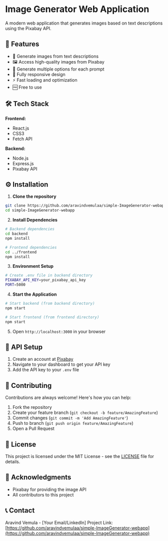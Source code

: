 # Image Generator Web Application

A modern web application that generates images based on text descriptions using the Pixabay API.

## 🚀 Features

- 🎨 Generate images from text descriptions
- 🖼️ Access high-quality images from Pixabay
- 🔄 Generate multiple options for each prompt
- 📱 Fully responsive design
- ⚡ Fast loading and optimization
- 🆓 Free to use

## 🛠️ Tech Stack

**Frontend:**
- React.js
- CSS3
- Fetch API

**Backend:**
- Node.js
- Express.js
- Pixabay API

## ⚙️ Installation

1. **Clone the repository**
```bash
git clone https://github.com/aravindvemulaa/simple-ImageGenerator-webapp.git
cd simple-ImageGenerator-webapp
```

2. **Install Dependencies**
```bash
# Backend dependencies
cd backend
npm install

# Frontend dependencies
cd ../frontend
npm install
```

3. **Environment Setup**
```bash
# Create .env file in backend directory
PIXABAY_API_KEY=your_pixabay_api_key
PORT=5000
```

4. **Start the Application**
```bash
# Start backend (from backend directory)
npm start

# Start frontend (from frontend directory)
npm start
```

5. Open `http://localhost:3000` in your browser

## 🔑 API Setup

1. Create an account at [Pixabay](https://pixabay.com/)
2. Navigate to your dashboard to get your API key
3. Add the API key to your `.env` file

## 🤝 Contributing

Contributions are always welcome! Here's how you can help:

1. Fork the repository
2. Create your feature branch (`git checkout -b feature/AmazingFeature`)
3. Commit changes (`git commit -m 'Add AmazingFeature'`)
4. Push to branch (`git push origin feature/AmazingFeature`)
5. Open a Pull Request

## 📝 License

This project is licensed under the MIT License - see the [LICENSE](LICENSE) file for details.

## 🙏 Acknowledgments

- Pixabay for providing the image API
- All contributors to this project

## 📞 Contact

Aravind Vemula - [Your Email/LinkedIn]
Project Link: [https://github.com/aravindvemulaa/simple-ImageGenerator-webapp](https://github.com/aravindvemulaa/simple-ImageGenerator-webapp)
